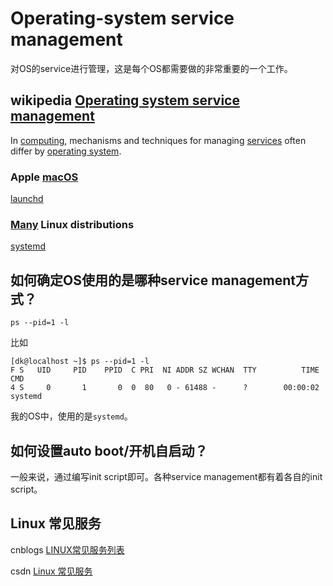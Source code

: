 # Operating-system service management

对OS的service进行管理，这是每个OS都需要做的非常重要的一个工作。

## wikipedia [Operating system service management](https://en.wikipedia.org/wiki/Operating_system_service_management)

In [computing](https://en.wikipedia.org/wiki/Computing), mechanisms and techniques for managing [services](https://en.wikipedia.org/wiki/Operating_system_services) often differ by [operating system](https://en.wikipedia.org/wiki/Operating_system).

### Apple [macOS](https://en.wikipedia.org/wiki/MacOS)

[launchd](https://en.wikipedia.org/wiki/Launchd) 

### [Many](https://en.wikipedia.org/wiki/Systemd#Adoption_and_reception) Linux distributions

[systemd](https://en.wikipedia.org/wiki/Systemd) 



## 如何确定OS使用的是哪种service management方式？

```shell
ps --pid=1 -l
```

比如

```shell
[dk@localhost ~]$ ps --pid=1 -l
F S   UID     PID    PPID  C PRI  NI ADDR SZ WCHAN  TTY          TIME CMD
4 S     0       1       0  0  80   0 - 61488 -      ?        00:00:02 systemd
```

我的OS中，使用的是`systemd`。



## 如何设置auto boot/开机自启动？

一般来说，通过编写init script即可。各种service management都有着各自的init script。



## Linux 常见服务

cnblogs [LINUX常见服务列表](https://www.cnblogs.com/fanweisheng/p/11109244.html)

csdn [Linux 常见服务](https://blog.csdn.net/sakuragio/article/details/97946933)